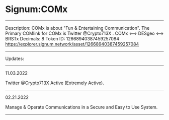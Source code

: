# Signum:COMx

---

Description: COMx is about "Fun & Entertaining Communication". The Primary COMlink for COMx is Twitter @Crypto713X . COMx <==> DESgeo <==> BRSTx
Decimals: 8
Token ID: 12668940387459257084
https://explorer.signum.network/asset/12668940387459257084

---

Updates:

---

11.03.2022

Twitter @Crypto713X Active (Extremely Active).

---

02.21.2022

Manage & Operate Communications in a Secure and Easy to Use System.

---
